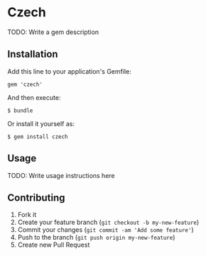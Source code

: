 # Czech

TODO: Write a gem description

## Installation

Add this line to your application's Gemfile:

    gem 'czech'

And then execute:

    $ bundle

Or install it yourself as:

    $ gem install czech

## Usage

TODO: Write usage instructions here

## Contributing

1. Fork it
2. Create your feature branch (`git checkout -b my-new-feature`)
3. Commit your changes (`git commit -am 'Add some feature'`)
4. Push to the branch (`git push origin my-new-feature`)
5. Create new Pull Request
